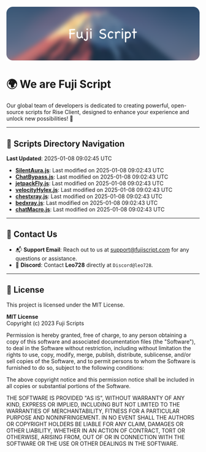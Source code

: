 ![Banner](.github/b.webp)

# 🌍 **We are Fuji Script**

Our global team of developers is dedicated to creating powerful, open-source scripts for Rise Client, designed to enhance your experience and unlock new possibilities! 🌟

---
<!-- SCRIPTS_NAVIGATION_START -->
## 📂 **Scripts Directory Navigation**

**Last Updated**: 2025-01-08 09:02:45 UTC

- **[SilentAura.js](scripts/SilentAura.js)**: Last modified on 2025-01-08 09:02:43 UTC
- **[ChatBypass.js](scripts/ChatBypass.js)**: Last modified on 2025-01-08 09:02:43 UTC
- **[jetpackFly.js](scripts/jetpackFly.js)**: Last modified on 2025-01-08 09:02:43 UTC
- **[velocityHylex.js](scripts/velocityHylex.js)**: Last modified on 2025-01-08 09:02:43 UTC
- **[chestxray.js](scripts/chestxray.js)**: Last modified on 2025-01-08 09:02:43 UTC
- **[bedxray.js](scripts/bedxray.js)**: Last modified on 2025-01-08 09:02:43 UTC
- **[chatMacro.js](scripts/chatMacro.js)**: Last modified on 2025-01-08 09:02:43 UTC

<!-- SCRIPTS_NAVIGATION_END -->

---

## 💬 **Contact Us**  
- 📬 **Support Email**: Reach out to us at [support@fujiscript.com](mailto:support@fujiscript.com) for any questions or assistance.  
- 💬 **Discord**: Contact **Leo728** directly at `Discord@leo728`.

---

## 📜 **License**

This project is licensed under the MIT License.  

**MIT License**  
Copyright (c) 2023 Fuji Scripts  

Permission is hereby granted, free of charge, to any person obtaining a copy of this software and associated documentation files (the "Software"), to deal in the Software without restriction, including without limitation the rights to use, copy, modify, merge, publish, distribute, sublicense, and/or sell copies of the Software, and to permit persons to whom the Software is furnished to do so, subject to the following conditions:  

The above copyright notice and this permission notice shall be included in all copies or substantial portions of the Software.  

THE SOFTWARE IS PROVIDED "AS IS", WITHOUT WARRANTY OF ANY KIND, EXPRESS OR IMPLIED, INCLUDING BUT NOT LIMITED TO THE WARRANTIES OF MERCHANTABILITY, FITNESS FOR A PARTICULAR PURPOSE AND NONINFRINGEMENT. IN NO EVENT SHALL THE AUTHORS OR COPYRIGHT HOLDERS BE LIABLE FOR ANY CLAIM, DAMAGES OR OTHER LIABILITY, WHETHER IN AN ACTION OF CONTRACT, TORT OR OTHERWISE, ARISING FROM, OUT OF OR IN CONNECTION WITH THE SOFTWARE OR THE USE OR OTHER DEALINGS IN THE SOFTWARE.  
